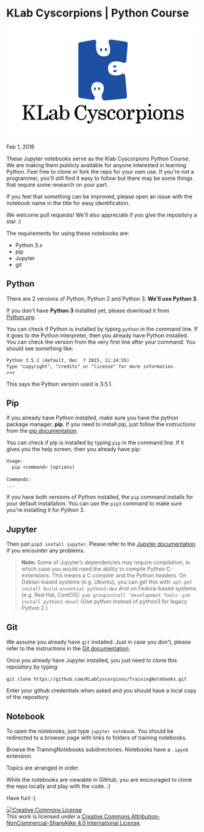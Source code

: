 # KLab Cyscorpions | Python Course

![KLab Cyscorpions](./cyscorpions_logo.png)

Feb 1, 2016

These Jupyter notebooks serve as the Klab Cyscorpions Python Course. We are making them publicly available for anyone interested in learning Python. Feel free to clone or fork the repo for your own use. If you're not a programmer, you'll still find it easy to follow but there may be some things that require some research on your part.

If you feel that something can be improved, please open an issue with the notebook name in the title for easy identification.

We welcome pull requests! We'll also appreciate if you give the repository a star :)

The requirements for using these notebooks are:

* Python 3.x
* pip
* Jupyter
* git


## Python

There are 2 versions of Python, Python 2 and Python 3. __We'll use Python 3__.

If you don't have __Python 3__ installed yet, please download it from [Python.org](https://www.python.org/).

You can check if Python is installed by typing `python` in the command line. If it goes to the Python interpreter, then you already have Python installed. You can check the version from the very first line after your command. You should see something like:

```
Python 3.5.1 (default, Dec  7 2015, 11:24:55)
Type "copyright", "credits" or "license" for more information.
>>>
```

This says the Python version used is 3.5.1.


## Pip

If you already have Python installed, make sure you have the python package manager, __pip__. If you need to install pip, just follow the instructions from the [pip documentation](https://pip.pypa.io/en/stable/installing/).

You can check if pip is installed by typing `pip` in the command line. If it gives you the help screen, then you already have pip:

```
Usage:   
  pip <command> [options]

Commands:
...
```

If you have both versions of Python installed, the `pip` command installs for your default installation. You can use the `pip3` command to make sure you're installing it for Python 3.


## Jupyter

Then just `pip3 install jupyter`. Please refer to the [Jupyter documentation](http://jupyter.readthedocs.org/en/latest/install.html#using-pip) if you encounter any problems.

> __Note:__
> Some of Jupyter’s dependencies may require compilation, in which case you would need the ability to compile Python C-extensions. This means a C compiler and the Python headers. On Debian-based systems (e.g. Ubuntu), you can get this with:
> `apt-get install build-essential python3-dev`
> And on Fedora-based systems (e.g. Red Hat, CentOS):
> `yum groupinstall 'Development Tools'`
> `yum install python3-devel`
> (Use python instead of python3 for legacy Python 2.)


## Git

We assume you already have `git` installed. Just in case you don't, please refer to the instructions in the [Git documentation](http://git-scm.com/book/en/v2/Getting-Started-Installing-Git).

Once you already have Jupyter installed, you just need to clone this repository by typing:

`git clone https://github.com/KLabCyscorpions/TrainingNotebooks.git`

Enter your github credentials when asked and you should have a local copy of the repository. 

## Notebook

To open the notebooks, just type `jupyter notebook`. You should be redirected to a browser page with links to folders of training notebooks.

Browse the TrainingNotebooks subdirectories. Notebooks have a `.ipynb` extension.

Topics are arranged in order.

While the notebooks are viewable in GitHub, you are encouraged to clone the repo locally and play with the code. :)

Have fun! :)


[![Creative Commons License](https://i.creativecommons.org/l/by-nc-sa/4.0/88x31.png)](http://creativecommons.org/licenses/by-nc-sa/4.0/)  
This work is licensed under a [Creative Commons Attribution-NonCommercial-ShareAlike 4.0 International License](http://creativecommons.org/licenses/by-nc-sa/4.0/).